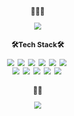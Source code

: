 <h3 align="center">
  🌝🌝🌝
</h3>

<p align="center">
  <img src="https://user-images.githubusercontent.com/55904021/125911713-c6bff8e5-9150-4fab-b092-f3af985367c0.png"/>
</p>

<h3 align="center">🛠Tech Stack🛠</h3>
<p align="center">
  <img src="https://img.shields.io/badge/GO-%2300add8?style=flat-square&logo=GO&logoColor=white"/>&nbsp;
  <img src="https://img.shields.io/badge/CSS-%231572b6?style=flat-square&logo=CSS3&logoColor=white"/>&nbsp;
  <img src="https://img.shields.io/badge/MySQL-%234479a1?style=flat-square&logo=MySQL&logoColor=white"/>&nbsp;
  <img src="https://img.shields.io/badge/JAVA-%23007396?style=flat-square&logo=JAVA&logoColor=white"/>&nbsp;
  <img src="https://img.shields.io/badge/C-%23a8b9cc?style=flat-square&logo=C&logoColor=black"/>&nbsp;
  <img src="https://img.shields.io/badge/Eclipse-%232c2255?style=flat-square&logo=Eclipse%20IDE&logoColor=white"/>&nbsp;<br>
  <img src="https://img.shields.io/badge/Git-%23f05032?style=flat-square&logo=Git&logoColor=white"/>&nbsp;
  <img src="https://img.shields.io/badge/HTML-%23e34f26?style=flat-square&logo=HTML5&logoColor=white"/>&nbsp;
  <img src="https://img.shields.io/badge/JavaScript-%23f7df1e?style=flat-square&logo=JavaScript&logoColor=black"/>&nbsp;
  <img src="https://img.shields.io/badge/Spring-%236db33f?style=flat-square&logo=SPRING&logoColor=white"/>&nbsp;
  <img src="https://img.shields.io/badge/Android-%233ddc84?style=flat-square&logo=Android&logoColor=white"/>&nbsp;
</p>

<h3 align="center">🙋‍♀️</h3>
<p align="center">
  <a href="https://github.com/tjshee39">
    <img src="https://img.shields.io/badge/GitHub-%23181717?style=flat-square&logo=GitHub&logoColor=white">
  </a>
</p>


<!--
**tjshee39/tjshee39** is a ✨ _special_ ✨ repository because its `README.md` (this file) appears on your GitHub profile.

Here are some ideas to get you started:

- 🔭 I’m currently working on ...
- 🌱 I’m currently learning ...
- 👯 I’m looking to collaborate on ...
- 🤔 I’m looking for help with ...
- 💬 Ask me about ...
- 📫 How to reach me: ...
- 😄 Pronouns: ...
- ⚡ Fun fact: ...
-->

